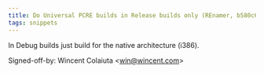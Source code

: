 ```yaml
---
title: Do Universal PCRE builds in Release builds only (REnamer, b580c6d)
tags: snippets
---
```


In Debug builds just build for the native architecture (i386).

Signed-off-by: Wincent Colaiuta &lt;win@wincent.com&gt;
